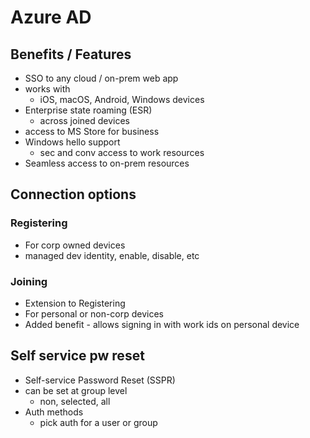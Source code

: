 # Azure AD

## Benefits / Features
* SSO to any cloud / on-prem web app
* works with
  * iOS, macOS, Android, Windows devices
* Enterprise state roaming (ESR)
  * across joined devices
* access to MS Store for business
* Windows hello support
  * sec and conv access to work resources
* Seamless access to on-prem resources

## Connection options
### Registering
* For corp owned devices
* managed dev identity, enable, disable, etc

### Joining
* Extension to Registering
* For personal or non-corp devices
* Added benefit - allows signing in with work ids on personal device

## Self service pw reset
* Self-service Password Reset (SSPR)
* can be set at group level
  * non, selected, all
* Auth methods
  * pick auth for a user or group

